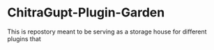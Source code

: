 # ChitraGupt-Plugin-Garden
This is repostory meant to be serving as a storage house for different plugins that 

